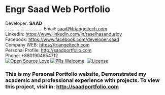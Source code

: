 # Engr Saad Web Portfolio
Developer: <b>SAAD</b> <br>.............................
Email: saad@triangeltech.com<br>
LinkedIn: https://www.linkedin.com/in/raselhasandurjoy<br>
Facebook: https://www.facebook.com/developer.saad<br>
Company WEB: https://triangeltech.com <br>
Personal Profile: http://saadportfolio.com  <br>
Phone: +8801904654712<br>
[![Open Source Love](https://badges.frapsoft.com/os/v2/open-source.svg?v=102)](https://github.com/raselhasandurjoy/Saad-Web-Portfolio)
[![PRs Welcome](https://img.shields.io/badge/PRs-welcome-brightgreen.svg?style=flat-square)](http://makeapullrequest.com).
[![License](https://img.shields.io/badge/License-Apache%202.0-blue.svg)](https://opensource.org/licenses/Apache-2.0)

### This is my Personal Portfolio website, Demonstrated my academic and professional experience with projects. To view this project, visit in: http://saadportfolio.com


